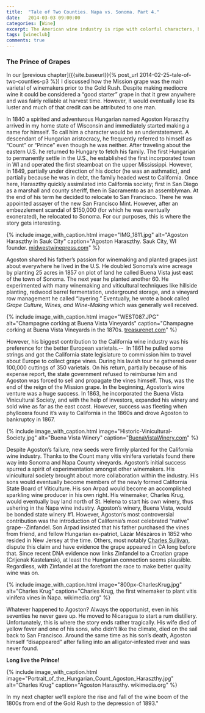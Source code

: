 ```yaml
---
title:  "Tale of Two Counties. Napa vs. Sonoma. Part 4."
date:   2014-03-03 09:00:00
categories: [Wine]
excerpt: The American wine industry is ripe with colorful characters, but few can compare with Count Agaston Haraszthy
tags: [wineclub]
comments: true
---
```


### The Prince of Grapes

In our [previous chapter]({{site.baseurl}}{% post_url 2014-02-25-tale-of-two-counties-p3 %}) I discussed how the Mission grape was the main varietal of winemakers prior to the Gold Rush. Despite making mediocre wine it could be considered a “good starter” grape in that it grew anywhere and was fairly reliable at harvest time. However, it would eventually lose its luster and much of that credit can be attributed to one man.

In 1840 a spirited and adventurous Hungarian named Agoston Haraszthy arrived in my home state of Wisconsin and immediately started making a name for himself. To call him a character would be an understatement. A descendant of Hungarian aristocracy, he frequently referred to himself as “Count” or “Prince” even though he was neither. After traveling about the eastern U.S. he returned to Hungary to fetch his family. The first Hungarian to permanently settle in the U.S., he established the first incorporated town in WI and operated the first steamboat on the upper Mississippi. However, in 1849, partially under direction of his doctor (he was an asthmatic), and partially because he was in debt, the family headed west to California. Once here, Haraszthy quickly assimilated into California society; first in San Diego as a marshall and county sheriff, then in Sacramento as an assemblyman. At the end of his term he decided to relocate to San Francisco. There he was appointed assayer of the new San Francisco Mint. However, after an embezzlement scandal of $150,000 (for which he was eventually exonerated), he relocated to Sonoma. For our purposes, this is where the story gets interesting.

{% include image_with_caption.html image="IMG_1811.jpg" alt="Agoston Haraszthy in Sauk City" caption="Agoston Haraszthy. Sauk City, WI founder. [midwestwinepress.com](https://midwestwinepress.com)" %}

Agoston shared his father’s passion for winemaking and planted grapes just about everywhere he lived in the U.S. He doubled Sonoma’s wine acreage by planting 25 acres in 1857 on plot of land he called Buena Vista just east of the town of Sonoma. The next year he planted another 60. He experimented with many winemaking and viticultural techniques like hillside planting, redwood barrel fermentation, underground storage, and a vineyard row management he called “layering.” Eventually, he wrote a book called *Grape Culture, Wines, and Wine-Making* which was generally well received.

{% include image_with_caption.html image="WEST087.JPG" alt="Champagne corking at Buena Vista Vineyards" caption="Champagne corking at Buena Vista Vineyards in the 1870s. [treasurenet.com](https://treasurenet.com)" %}

However, his biggest contribution to the California wine industry was his preference for the better European varietals.--  In 1861 he pulled some strings and got the California state legislature to commission him to travel about Europe to collect grape vines. During his lavish tour he gathered over 100,000 cuttings of 350 varietals. On his return, partially because of his expense report, the state government refused to reimburse him and Agoston was forced to sell and propagate the vines himself. Thus, was the end of the reign of the Mission grape. In the beginning, Agoston’s wine venture was a huge success. In 1863, he incorporated the Buena Vista Vinicultural Society, and with the help of investors, expanded his winery and sold wine as far as the east coast. However, success was fleeting when phylloxera found it’s way to California in the 1860s and drove Agoston to bankruptcy in 1867.

{% include image_with_caption.html image="Historic-Vinicultural-Society.jpg" alt="Buena Vista Winery" caption="[BuenaVistaWinery.com](https://BuenaVistaWinery.com)" %}

Despite Agoston’s failure, new seeds were firmly planted for the California wine industry. Thanks to the Count many vitis vinifera varietals found there way into Sonoma and Napa County vineyards. Agoston’s initial success spurred a spirit of experimentation amongst other winemakers. His vinicultural society brought about more collaboration within the industry. His sons would eventually become members of the newly formed California State Board of Viticulture. His son Arpad would become an accomplished sparkling wine producer in his own right. His winemaker, Charles Krug, would eventually buy land north of St. Helena to start his own winery, thus ushering in the Napa wine industry. Agoston’s winery, Buena Vista, would be bonded state winery #1. However, Agoston’s most controversial contribution was the introduction of California’s most celebrated “native” grape--Zinfandel. Son Arpad insisted that his father purchased the vines from friend, and fellow Hungarian ex-patriot, Làzàr Mészàros in 1852 who resided in New Jersey at the time. Others, most notably [Charles Sullivan](http://www.ucpress.edu/book.php?isbn=9780520239692), dispute this claim and have evidence the grape appeared in CA long before that. Since recent DNA evidence now links Zinfandel to a Croatian grape (Crljenak Kastelansk), at least the Hungarian connection seems plausible. Regardless, with Zinfandel at the forefront the race to make better quality wine was on.

{% include image_with_caption.html image="800px-CharlesKrug.jpg" alt="Charles Krug" caption="Charles Krug, the first winemaker to plant vitis vinifera vines in Napa. wikimedia.org" %}

Whatever happened to Agoston? Always the opportunist, even in his seventies he never gave up. He moved to Nicaragua to start a rum distillery. Unfortunately, this is where the story ends rather tragically. His wife died of yellow fever and one of his sons, who didn’t like the climate, died on the sail back to San Francisco. Around the same time as his son’s death, Agoston himself “disappeared” after falling into an alligator-infested river and was never found.

__Long live the Prince!__

{% include image_with_caption.html image="Portrait_of_the_Hungarian_Count_Agoston_Haraszthy.jpg" alt="Charles Krug" caption="Agoston Haraszthy. wikimedia.org" %}

In my next chapter we’ll explore the rise and fall of the wine boom of the 1800s from end of the Gold Rush to the depression of 1893."
